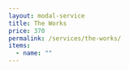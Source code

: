 ```yaml
---
layout: modal-service
title: The Works
price: 370
permalink: /services/the-works/
items:
  - name: ""
---
```

